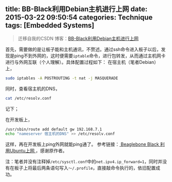 title: BB-Black利用Debian主机进行上网
date: 2015-03-22 09:50:54
categories: Technique
tags: [Embedded Systems]
---

> 迁移自我的CSDN 博客：[BB-Black利用Debian主机进行上网](http://blog.csdn.net/sulxxy/article/details/44535647)

首先，需要做的是让板子能和主机通讯，不赘述。通过ssh命令进入板子以后，发现是ping不到外网的，这时便需要`iptable`命令，进行包转发，从而通过主机网卡进行与外网互联（个人理解）。具体配置过程如下：
在宿主机（笔者Debian）上，
```sh
sudo iptables -A POSTROUTING -t nat -j MASQUERADE
```
同时，查看宿主机的DNS，
```sh
cat /etc/resolv.conf
```
记下；

在开发板上，
```sh
/usr/sbin/route add default gw 192.168.7.1
echo "nameserver 宿主机的DNS" >> /etc/resolv.conf
```
这样，再在开发板上ping外网就能ping通了。
参考链接：[ Beaglebone Black 利用Ubuntu上网 ](http://bbs.21ic.com/icview-636292-1-1.html)，感谢原作者。

注：笔者并没有注释掉`/etc/sysctl.conf`中的`net.ipv4.ip_forward=1`，同时并没有在板子上将最后两条语句写入`～/.profile`，直接敲命令执行的，依旧配置成功。
